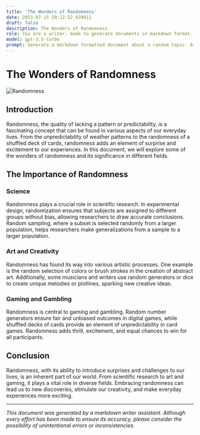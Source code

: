 ```yaml
---
title: 'The Wonders of Randomness'
date: 2023-07-15 19:12:52.639911
draft: false
description: The Wonders of Randomness
role: You are a writer, made to generate documents in markdown format. It is very important that all of the documents you generate are in valid markdown format.
model: gpt-3.5-turbo
prompt: Generate a markdown formatted document about a random topic. At the bottom, include a disclaimer explaining that the document was generated by you. The first line of the document should be the title. Make sure that the entire document is in proper markdown format, using a mix of various tags to make the document visually appealing.
---
```


# The Wonders of Randomness

![Randomness](https://images.unsplash.com/photo-1533316672361-ce18f34eafcc)

## Introduction

Randomness, the quality of lacking a pattern or predictability, is a fascinating concept that can be found in various aspects of our everyday lives. From the unpredictability of weather patterns to the randomness of a shuffled deck of cards, randomness adds an element of surprise and excitement to our experiences. In this document, we will explore some of the wonders of randomness and its significance in different fields.

## The Importance of Randomness

### Science

Randomness plays a crucial role in scientific research. In experimental design, randomization ensures that subjects are assigned to different groups without bias, allowing researchers to draw accurate conclusions. Random sampling, where a subset is selected randomly from a larger population, helps researchers make generalizations from a sample to a larger population.

### Art and Creativity

Randomness has found its way into various artistic processes. One example is the random selection of colors or brush strokes in the creation of abstract art. Additionally, some musicians and writers use random generators or dice to create unique melodies or plotlines, sparking new creative ideas.

### Gaming and Gambling

Randomness is central to gaming and gambling. Random number generators ensure fair and unbiased outcomes in digital games, while shuffled decks of cards provide an element of unpredictability in card games. Randomness adds thrill, excitement, and equal chances to win for all participants.

## Conclusion

Randomness, with its ability to introduce surprises and challenges to our lives, is an inherent part of our world. From scientific research to art and gaming, it plays a vital role in diverse fields. Embracing randomness can lead us to new discoveries, stimulate our creativity, and make everyday experiences more exciting.

---

*This document was generated by a markdown writer assistant. Although every effort has been made to ensure its accuracy, please consider the possibility of unintentional errors or inconsistencies.*